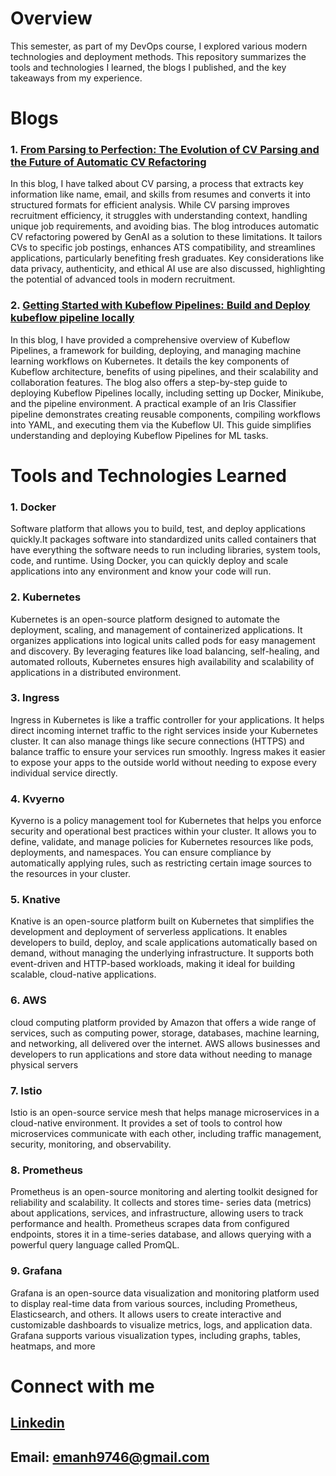 # Overview 

This semester, as part of my DevOps course, I explored various modern technologies and deployment methods. This repository summarizes the tools and technologies I learned, the blogs I published, and the key takeaways from my experience.

# Blogs
### 1. [From Parsing to Perfection: The Evolution of CV Parsing and the Future of Automatic CV Refactoring](https://medium.com/@emanh9746/from-parsing-to-perfection-the-evolution-of-cv-parsing-and-the-future-of-automatic-cv-refactoring-33d40abdadd0)
In this blog, I have talked about CV parsing, a process that extracts key information like name, email, and skills from resumes and converts it into structured formats for efficient analysis. While CV parsing improves recruitment efficiency, it struggles with understanding context, handling unique job requirements, and avoiding bias. The blog introduces automatic CV refactoring powered by GenAI as a solution to these limitations. It tailors CVs to specific job postings, enhances ATS compatibility, and streamlines applications, particularly benefiting fresh graduates. Key considerations like data privacy, authenticity, and ethical AI use are also discussed, highlighting the potential of advanced tools in modern recruitment.

### 2. [Getting Started with Kubeflow Pipelines: Build and Deploy kubeflow pipeline locally](https://medium.com/@emanh9746/getting-started-with-kubeflow-pipelines-build-and-deploy-kubeflow-pipeline-locally-0a1ecc548c21)
In this blog, I have provided a comprehensive overview of Kubeflow Pipelines, a framework for building, deploying, and managing machine learning workflows on Kubernetes. It details the key components of Kubeflow architecture, benefits of using pipelines, and their scalability and collaboration features. The blog also offers a step-by-step guide to deploying Kubeflow Pipelines locally, including setting up Docker, Minikube, and the pipeline environment. A practical example of an Iris Classifier pipeline demonstrates creating reusable components, compiling workflows into YAML, and executing them via the Kubeflow UI. This guide simplifies understanding and deploying Kubeflow Pipelines for ML tasks.

# Tools and Technologies Learned 

### 1. Docker
   
  Software platform that allows you to build, test, and deploy applications quickly.It packages software into standardized units called 
  containers that have everything the software needs to run including libraries, system tools, code, and runtime. Using Docker, you can 
  quickly deploy and scale applications into any environment and know your code will run.

### 2. Kubernetes
   
  Kubernetes is an open-source platform designed to automate the deployment, scaling, and management of containerized applications. It 
  organizes applications into logical units called pods for easy management and discovery. By leveraging features like load balancing, 
  self-healing, and automated rollouts, Kubernetes ensures high availability and scalability of applications in a distributed environment.

### 3. Ingress
   
  Ingress in Kubernetes is like a traffic controller for your applications. It helps direct incoming internet traffic to the right 
  services inside your Kubernetes cluster. It can also manage things like secure connections (HTTPS) and balance traffic to ensure your 
  services run smoothly. Ingress makes it easier to expose your apps to the outside world without needing to expose every individual 
  service directly.

### 4. Kvyerno
   
  Kyverno is a policy management tool for Kubernetes that helps you enforce security and operational best practices within your cluster. 
  It allows you to define, validate, and manage policies for Kubernetes resources like pods, deployments, and namespaces. You can ensure 
  compliance by automatically applying rules, such as restricting certain image sources to the resources in your cluster.

### 5. Knative
    
  Knative is an open-source platform built on Kubernetes that simplifies the development and deployment of serverless applications. It 
  enables developers to build, deploy, and scale applications automatically based on demand, without managing the underlying 
  infrastructure.
  It supports both event-driven and HTTP-based workloads, making it ideal for building scalable, cloud-native applications.

### 6. AWS
    
  cloud computing platform provided by Amazon that offers a wide range of services, such as computing power, storage, databases, machine 
  learning, and networking, all delivered over the internet. AWS allows businesses and developers to run applications and store data 
  without needing to manage physical servers

### 7. Istio
    
  Istio is an open-source service mesh that helps manage microservices in a cloud-native environment. It provides a set of tools to 
  control how microservices communicate with each other, including traffic management, security, monitoring, and observability.

### 8. Prometheus
    
  Prometheus is an open-source monitoring and alerting toolkit designed for reliability and scalability. It collects and stores time- 
  series data (metrics) about applications, services, and infrastructure, allowing users to track performance and health. Prometheus 
  scrapes data from configured endpoints, stores it in a time-series database, and allows querying with a powerful query language called 
  PromQL.

### 9. Grafana
    
  Grafana is an open-source data visualization and monitoring platform used to display real-time data from various sources, including 
  Prometheus, Elasticsearch, and others. It allows users to create interactive and customizable dashboards to visualize metrics, logs, 
  and application data. Grafana supports various visualization types, including graphs, tables, heatmaps, and more


# Connect with  me

## [Linkedin](https://www.linkedin.com/in/emanhassan01/)

## Email: emanh9746@gmail.com 

   
